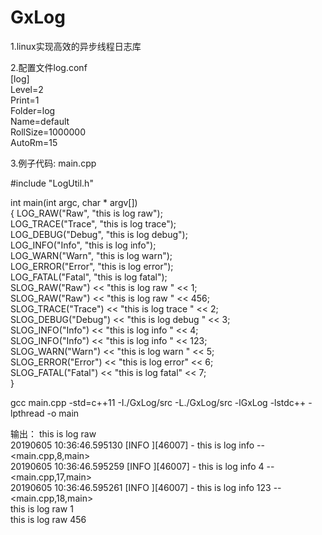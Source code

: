 # GxLog

1.linux实现高效的异步线程日志库

2.配置文件log.conf  
[log]  
Level=2  
Print=1  
Folder=log  
Name=default  
RollSize=1000000  
AutoRm=15  

3.例子代码: main.cpp

#include "LogUtil.h"  

int main(int argc, char * argv[])  
{
        LOG_RAW("Raw", "this is log raw");  
        LOG_TRACE("Trace", "this is log trace");  
        LOG_DEBUG("Debug", "this is log debug");  
        LOG_INFO("Info", "this is log info");  
        LOG_WARN("Warn", "this is log warn");  
        LOG_ERROR("Error", "this is log error");  
        LOG_FATAL("Fatal", "this is log fatal");  
        SLOG_RAW("Raw") << "this is log raw " << 1;  
        SLOG_RAW("Raw") << "this is log raw " << 456;  
        SLOG_TRACE("Trace") << "this is log trace " << 2;  
        SLOG_DEBUG("Debug") << "this is log debug " << 3;  
        SLOG_INFO("Info") << "this is log info " << 4;  
        SLOG_INFO("Info") << "this is log info " << 123;  
        SLOG_WARN("Warn") << "this is log warn " << 5;  
        SLOG_ERROR("Error") << "this is log error" << 6;  
        SLOG_FATAL("Fatal") << "this is log fatal" << 7;  
}  

gcc main.cpp -std=c++11 -I./GxLog/src -L./GxLog/src -lGxLog -lstdc++ -lpthread -o main

输出：
this is log raw  
20190605 10:36:46.595130 [INFO ][46007] - this is log info -- <main.cpp,8,main>  
20190605 10:36:46.595259 [INFO ][46007] - this is log info 4 -- <main.cpp,17,main>  
20190605 10:36:46.595261 [INFO ][46007] - this is log info 123 -- <main.cpp,18,main>  
this is log raw 1  
this is log raw 456   
  
